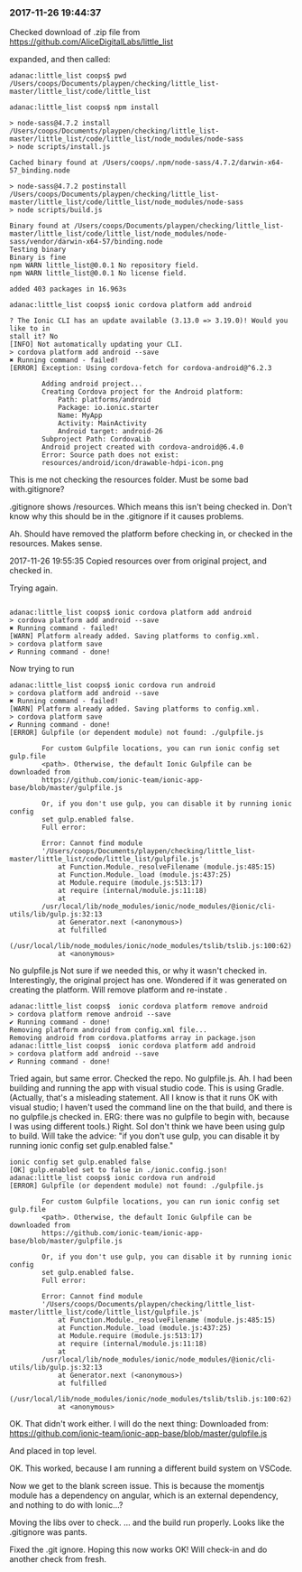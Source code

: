 ### 2017-11-26 19:44:37

Checked download of .zip file from https://github.com/AliceDigitalLabs/little_list

expanded, and then called:

```
adanac:little_list coops$ pwd
/Users/coops/Documents/playpen/checking/little_list-master/little_list/code/little_list
```
```
adanac:little_list coops$ npm install

> node-sass@4.7.2 install /Users/coops/Documents/playpen/checking/little_list-master/little_list/code/little_list/node_modules/node-sass
> node scripts/install.js

Cached binary found at /Users/coops/.npm/node-sass/4.7.2/darwin-x64-57_binding.node

> node-sass@4.7.2 postinstall /Users/coops/Documents/playpen/checking/little_list-master/little_list/code/little_list/node_modules/node-sass
> node scripts/build.js

Binary found at /Users/coops/Documents/playpen/checking/little_list-master/little_list/code/little_list/node_modules/node-sass/vendor/darwin-x64-57/binding.node
Testing binary
Binary is fine
npm WARN little_list@0.0.1 No repository field.
npm WARN little_list@0.0.1 No license field.

added 403 packages in 16.963s
```

```
adanac:little_list coops$ ionic cordova platform add android

? The Ionic CLI has an update available (3.13.0 => 3.19.0)! Would you like to in
stall it? No
[INFO] Not automatically updating your CLI.
> cordova platform add android --save
✖ Running command - failed!
[ERROR] Exception: Using cordova-fetch for cordova-android@^6.2.3

        Adding android project...
        Creating Cordova project for the Android platform:
        	Path: platforms/android
        	Package: io.ionic.starter
        	Name: MyApp
        	Activity: MainActivity
        	Android target: android-26
        Subproject Path: CordovaLib
        Android project created with cordova-android@6.4.0
        Error: Source path does not exist: 
        resources/android/icon/drawable-hdpi-icon.png
```

This is me not checking the resources folder. Must be some bad with.gitignore?

.gitignore shows /resources. Which means this isn't being checked in. Don't know why this should be in the .gitignore if it causes problems. 

Ah. Should have removed the platform before checking in, or checked in the resources. Makes sense.

2017-11-26 19:55:35 Copied resources over from original project, and checked in.

Trying again.

```
        
adanac:little_list coops$ ionic cordova platform add android
> cordova platform add android --save
✖ Running command - failed!
[WARN] Platform already added. Saving platforms to config.xml.
> cordova platform save
✔ Running command - done!
```

Now trying to run

```
adanac:little_list coops$ ionic cordova run android
> cordova platform add android --save
✖ Running command - failed!
[WARN] Platform already added. Saving platforms to config.xml.
> cordova platform save
✔ Running command - done!
[ERROR] Gulpfile (or dependent module) not found: ./gulpfile.js

        For custom Gulpfile locations, you can run ionic config set gulp.file 
        <path>. Otherwise, the default Ionic Gulpfile can be downloaded from 
        https://github.com/ionic-team/ionic-app-base/blob/master/gulpfile.js
        
        Or, if you don't use gulp, you can disable it by running ionic config 
        set gulp.enabled false.
        Full error:
        
        Error: Cannot find module 
        '/Users/coops/Documents/playpen/checking/little_list-master/little_list/code/little_list/gulpfile.js'
            at Function.Module._resolveFilename (module.js:485:15)
            at Function.Module._load (module.js:437:25)
            at Module.require (module.js:513:17)
            at require (internal/module.js:11:18)
            at 
        /usr/local/lib/node_modules/ionic/node_modules/@ionic/cli-utils/lib/gulp.js:32:13
            at Generator.next (<anonymous>)
            at fulfilled 
        (/usr/local/lib/node_modules/ionic/node_modules/tslib/tslib.js:100:62)
            at <anonymous>
```

No gulpfile.js
Not sure if we needed this, or why it wasn't checked in.
Interestingly, the original project has one. Wondered if it was generated on creating the platform.
Will remove platform and re-instate
.
```
adanac:little_list coops$  ionic cordova platform remove android
> cordova platform remove android --save
✔ Running command - done!
Removing platform android from config.xml file...
Removing android from cordova.platforms array in package.json
adanac:little_list coops$  ionic cordova platform add android
> cordova platform add android --save
✔ Running command - done!

```

Tried again, but same error. Checked the repo. No gulpfile.js.
Ah. I had been building and running the app with visual studio code. This is using Gradle. (Actually, that's a misleading statement. All I know is that it runs OK with visual studio; I haven't used the command line on the that build, and there is no gulpfile.js checked in. ERG: there was no gulpfile to begin with, because I was using different tools.)
Right. SoI don't think we have been using gulp to build.
Will take the advice: 
"if you don't use gulp, you can disable it by running ionic config 
        set gulp.enabled false."

```
ionic config set gulp.enabled false
[OK] gulp.enabled set to false in ./ionic.config.json!
adanac:little_list coops$ ionic cordova run android
[ERROR] Gulpfile (or dependent module) not found: ./gulpfile.js

        For custom Gulpfile locations, you can run ionic config set gulp.file 
        <path>. Otherwise, the default Ionic Gulpfile can be downloaded from 
        https://github.com/ionic-team/ionic-app-base/blob/master/gulpfile.js
        
        Or, if you don't use gulp, you can disable it by running ionic config 
        set gulp.enabled false.
        Full error:
        
        Error: Cannot find module 
        '/Users/coops/Documents/playpen/checking/little_list-master/little_list/code/little_list/gulpfile.js'
            at Function.Module._resolveFilename (module.js:485:15)
            at Function.Module._load (module.js:437:25)
            at Module.require (module.js:513:17)
            at require (internal/module.js:11:18)
            at 
        /usr/local/lib/node_modules/ionic/node_modules/@ionic/cli-utils/lib/gulp.js:32:13
            at Generator.next (<anonymous>)
            at fulfilled 
        (/usr/local/lib/node_modules/ionic/node_modules/tslib/tslib.js:100:62)
            at <anonymous>
```

OK. That didn't work either. I will do the next thing:
Downloaded from:
https://github.com/ionic-team/ionic-app-base/blob/master/gulpfile.js

And placed in top level.

OK. This worked, because I am running a different build system on VSCode.


Now we get to the blank screen issue. This is because the momentjs module has a dependency on angular, which is an external dependency, and nothing to do with Ionic...?

Moving the libs over to check. ... and the build run properly. Looks like the .gitignore was pants.

Fixed the .git ignore. Hoping this now works OK! Will check-in and do another check from fresh.










